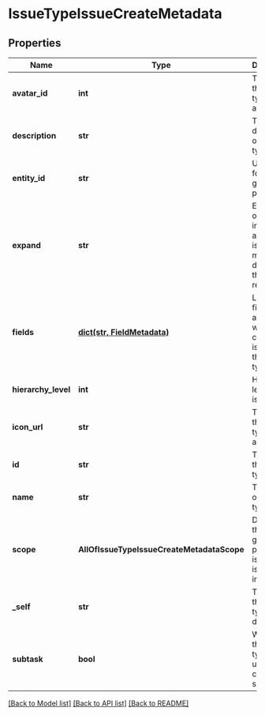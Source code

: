# IssueTypeIssueCreateMetadata

## Properties
Name | Type | Description | Notes
------------ | ------------- | ------------- | -------------
**avatar_id** | **int** | The ID of the issue type&#x27;s avatar. | [optional] 
**description** | **str** | The description of the issue type. | [optional] 
**entity_id** | **str** | Unique ID for next-gen projects. | [optional] 
**expand** | **str** | Expand options that include additional issue type metadata details in the response. | [optional] 
**fields** | [**dict(str, FieldMetadata)**](FieldMetadata.md) | List of the fields available when creating an issue for the issue type. | [optional] 
**hierarchy_level** | **int** | Hierarchy level of the issue type. | [optional] 
**icon_url** | **str** | The URL of the issue type&#x27;s avatar. | [optional] 
**id** | **str** | The ID of the issue type. | [optional] 
**name** | **str** | The name of the issue type. | [optional] 
**scope** | **AllOfIssueTypeIssueCreateMetadataScope** | Details of the next-gen projects the issue type is available in. | [optional] 
**_self** | **str** | The URL of these issue type details. | [optional] 
**subtask** | **bool** | Whether this issue type is used to create subtasks. | [optional] 

[[Back to Model list]](../README.md#documentation-for-models) [[Back to API list]](../README.md#documentation-for-api-endpoints) [[Back to README]](../README.md)

